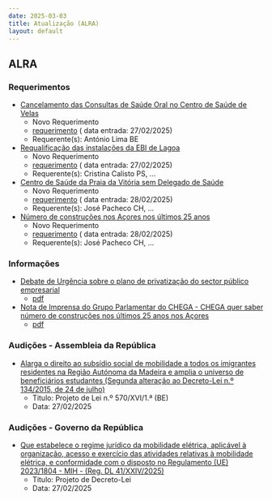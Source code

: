 ```yaml
---
date: 2025-03-03
title: Atualização (ALRA)
layout: default
---
```

## ALRA

### Requerimentos

* [Cancelamento das Consultas de Saúde Oral no Centro de Saúde de Velas](http://base.alra.pt:82/4DACTION/w_pesquisa_registo/4/8733)
  * Novo Requerimento
  * [requerimento](http://base.alra.pt:82/Doc_Req/XIIIreque294.pdf) ( data entrada: 27/02/2025)
  * Requerente(s): António Lima BE
* [Requalificação das instalações da EBI de Lagoa](http://base.alra.pt:82/4DACTION/w_pesquisa_registo/4/8734)
  * Novo Requerimento
  * [requerimento](http://base.alra.pt:82/Doc_Req/XIIIreque295.pdf) ( data entrada: 27/02/2025)
  * Requerente(s): Cristina Calisto PS, ...
* [Centro de Saúde da Praia da Vitória sem Delegado de Saúde](http://base.alra.pt:82/4DACTION/w_pesquisa_registo/4/8735)
  * Novo Requerimento
  * [requerimento](http://base.alra.pt:82/Doc_Req/XIIIreque296.pdf) ( data entrada: 28/02/2025)
  * Requerente(s): José Pacheco CH, ...
* [Número de construções nos Açores nos últimos 25 anos](http://base.alra.pt:82/4DACTION/w_pesquisa_registo/4/8737)
  * Novo Requerimento
  * [requerimento](http://base.alra.pt:82/Doc_Req/XIIIreque297.pdf) ( data entrada: 28/02/2025)
  * Requerente(s): José Pacheco CH, ...

### Informações

* [Debate de Urgência sobre o plano de privatização do sector público empresarial](http://base.alra.pt:82/4DACTION/w_pesquisa_registo/8/21256)
  * [pdf](http://base.alra.pt:82/Doc_Noticias/NI21256.pdf)
* [Nota de Imprensa do Grupo Parlamentar do CHEGA - CHEGA quer saber número de construções nos últimos 25 anos nos Açores](http://base.alra.pt:82/4DACTION/w_pesquisa_registo/8/21255)
  * [pdf](http://base.alra.pt:82/Doc_Noticias/NI21255.pdf)

### Audições - Assembleia da República

* [Alarga o direito ao subsídio social de mobilidade a todos os imigrantes residentes na Região Autónoma da Madeira e amplia o universo de beneficiários estudantes (Segunda alteração ao Decreto-Lei n.º 134/2015, de 24 de julho)](http://base.alra.pt:82/4DACTION/w_pesquisa_registo/5/3317)
  * Titulo: Projeto de Lei n.º 570/XVI/1.ª (BE)
  * Data: 27/02/2025

### Audições - Governo da República

* [Que estabelece o regime jurídico da mobilidade elétrica, aplicável à organização, acesso e exercício das atividades relativas à mobilidade elétrica, e conformidade com o disposto no Regulamento (UE) 2023/1804 - MIH - (Reg. DL 41/XXIV/2025)](http://base.alra.pt:82/4DACTION/w_pesquisa_registo/2/3318)
  * Titulo: Projeto de Decreto-Lei
  * Data: 27/02/2025
